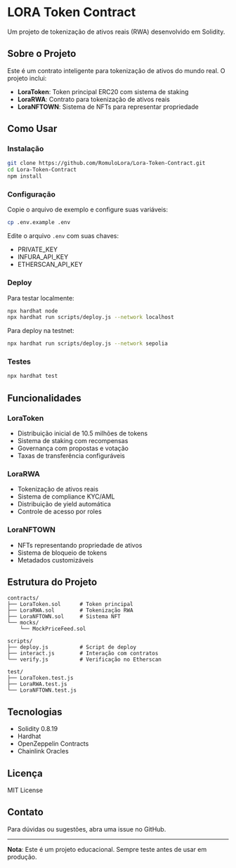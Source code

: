 # LORA Token Contract

Um projeto de tokenização de ativos reais (RWA) desenvolvido em Solidity.

## Sobre o Projeto

Este é um contrato inteligente para tokenização de ativos do mundo real. O projeto inclui:

- **LoraToken**: Token principal ERC20 com sistema de staking
- **LoraRWA**: Contrato para tokenização de ativos reais
- **LoraNFTOWN**: Sistema de NFTs para representar propriedade

## Como Usar

### Instalação

```bash
git clone https://github.com/RomuloLora/Lora-Token-Contract.git
cd Lora-Token-Contract
npm install
```

### Configuração

Copie o arquivo de exemplo e configure suas variáveis:

```bash
cp .env.example .env
```

Edite o arquivo `.env` com suas chaves:
- PRIVATE_KEY
- INFURA_API_KEY
- ETHERSCAN_API_KEY

### Deploy

Para testar localmente:
```bash
npx hardhat node
npx hardhat run scripts/deploy.js --network localhost
```

Para deploy na testnet:
```bash
npx hardhat run scripts/deploy.js --network sepolia
```

### Testes

```bash
npx hardhat test
```

## Funcionalidades

### LoraToken
- Distribuição inicial de 10.5 milhões de tokens
- Sistema de staking com recompensas
- Governança com propostas e votação
- Taxas de transferência configuráveis

### LoraRWA
- Tokenização de ativos reais
- Sistema de compliance KYC/AML
- Distribuição de yield automática
- Controle de acesso por roles

### LoraNFTOWN
- NFTs representando propriedade de ativos
- Sistema de bloqueio de tokens
- Metadados customizáveis

## Estrutura do Projeto

```
contracts/
├── LoraToken.sol      # Token principal
├── LoraRWA.sol        # Tokenização RWA
├── LoraNFTOWN.sol     # Sistema NFT
└── mocks/
    └── MockPriceFeed.sol

scripts/
├── deploy.js          # Script de deploy
├── interact.js        # Interação com contratos
└── verify.js          # Verificação no Etherscan

test/
├── LoraToken.test.js
├── LoraRWA.test.js
└── LoraNFTOWN.test.js
```

## Tecnologias

- Solidity 0.8.19
- Hardhat
- OpenZeppelin Contracts
- Chainlink Oracles

## Licença

MIT License

## Contato

Para dúvidas ou sugestões, abra uma issue no GitHub.

---

**Nota**: Este é um projeto educacional. Sempre teste antes de usar em produção. 